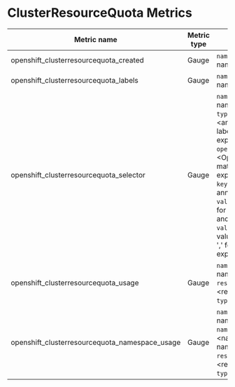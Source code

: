 # ClusterResourceQuota Metrics

| Metric name| Metric type | Labels/tags | Status |
| ---------- | ----------- | ----------- | ----------- |
| openshift_clusterresourcequota_created | Gauge | `name`=&lt;quota-name&gt; | STABLE |
| openshift_clusterresourcequota_labels | Gauge | `name`=&lt;quota-name&gt; | STABLE |
| openshift_clusterresourcequota_selector | Gauge | `name`=&lt;quota-name&gt; <br> `type=`=&lt;annotation\|match-labels\|match-expressions&gt; <br> `operator=`=&lt;Operator only for match-expressions&gt;<br> `key`=&lt;key of annotation or label&gt; <br> `value`=&lt;single value for match-labels and annotations&gt; <br> `values`=&lt;multiple values separated by ',' for match-expressions&gt; <br>  | STABLE |
| openshift_clusterresourcequota_usage | Gauge | `name`=&lt;quota-name&gt; <br> `resource`=&lt;resource-name&gt; <br> `type`=&lt;hard\|used &gt;| STABLE |
| openshift_clusterresourcequota_namespace_usage | Gauge | `name`=&lt;quota-name&gt; <br> `namespace`=&lt;namespace-name&gt; &gt; <br> `resource`=&lt;resource-name&gt; <br> `type`=&lt;hard\|used &gt;| STABLE |